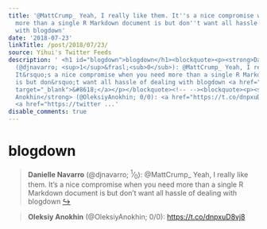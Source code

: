 ```yaml
---
title: '@MattCrump_ Yeah, I really like them. It''s a nice compromise when you need
  more than a single R Markdown document is but don''t want all hassle of dealing
  with blogdown'
date: '2018-07-23'
linkTitle: /post/2018/07/23/
source: Yihui's Twitter Feeds
description: ' <h1 id="blogdown">blogdown</h1><blockquote><p><strong>Danielle Navarro</strong>
  (@djnavarro; <sup>1</sup>&frasl;<sub>0</sub>): @MattCrump_ Yeah, I really like them.
  It&rsquo;s a nice compromise when you need more than a single R Markdown document
  is but don&rsquo;t want all hassle of dealing with blogdown <a href="https://twitter.com/xieyihui/status/1021043854298963969"
  target="_blank">&#8618;</a></p></blockquote><!-- --><blockquote><p><strong>Oleksiy
  Anokhin</strong> (@OleksiyAnokhin; 0/0): <a href="https://t.co/dnpxuD8vj8" target="_blank">https://t.co/dnpxuD8vj8</a>
  <a href="https://twitter ...'
disable_comments: true
---
```

 <h1 id="blogdown">blogdown</h1><blockquote><p><strong>Danielle Navarro</strong> (@djnavarro; <sup>1</sup>&frasl;<sub>0</sub>): @MattCrump_ Yeah, I really like them. It&rsquo;s a nice compromise when you need more than a single R Markdown document is but don&rsquo;t want all hassle of dealing with blogdown <a href="https://twitter.com/xieyihui/status/1021043854298963969" target="_blank">&#8618;</a></p></blockquote><!-- --><blockquote><p><strong>Oleksiy Anokhin</strong> (@OleksiyAnokhin; 0/0): <a href="https://t.co/dnpxuD8vj8" target="_blank">https://t.co/dnpxuD8vj8</a> <a href="https://twitter ...